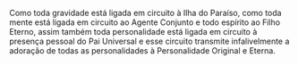 ﻿Como toda gravidade está ligada em circuito à Ilha do Paraíso, como toda mente está ligada em circuito ao Agente Conjunto e todo espírito ao Filho Eterno, assim também toda personalidade está ligada em circuito à presença pessoal do Pai Universal e esse circuito transmite infalivelmente a adoração de todas as personalidades à Personalidade Original e Eterna.